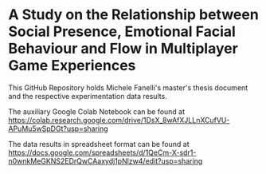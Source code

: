 # A Study on the Relationship between Social Presence, Emotional Facial Behaviour and Flow in Multiplayer Game Experiences

This GitHub Repository holds Michele Fanelli's master's thesis document and the respective experimentation data results. 

The auxiliary Google Colab Notebook can be found at https://colab.research.google.com/drive/1DsX_8wAfXJLLnXCufVU-APuMu5wSpDGt?usp=sharing

The data results in spreadsheet format can be found at https://docs.google.com/spreadsheets/d/1QeCm-X-sdr1-n0wnkMeGKNS2EDrQwCAaxydj1pNlzw4/edit?usp=sharing
